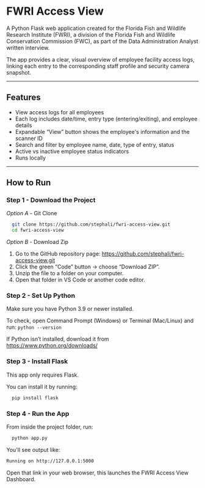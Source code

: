 # FWRI Access View

A Python Flask web application created for the Florida Fish and Wildlife Research Institute (FWRI), a division of the Florida Fish and Wildlife Conservation Commission (FWC), as part of the Data Administration Analyst written interview.  

The app provides a clear, visual overview of employee facility access logs, linking each entry to the corresponding staff profile and security camera snapshot.

---

## Features
- View access logs for all employees
- Each log includes date/time, entry type (entering/exiting), and employee details
- Expandable “View” button shows the employee's information and the scanner ID
- Search and filter by employee name, date, type of entry, status
- Active vs inactive employee status indicators
- Runs locally

---

## How to Run

### Step 1 - Download the Project
*Option A* - Git Clone
```bash
  git clone https://github.com/stephali/fwri-access-view.git
  cd fwri-access-view
```
*Option B* - Download Zip 
1. Go to the GitHub repository page: https://github.com/stephali/fwri-access-view.git
2. Click the green “Code” button → choose “Download ZIP”.
3. Unzip the file to a folder on your computer.
4. Open that folder in VS Code or another code editor.

### Step 2 - Set Up Python
Make sure you have Python 3.9 or newer installed.

To check, open Command Prompt (Windows) or Terminal (Mac/Linux) and run:
  ``python --version``
  
If Python isn’t installed, download it from https://www.python.org/downloads/   

### Step 3 -  Install Flask
This app only requires Flask.  

You can install it by running:
```bash
  pip install flask
```
### Step 4 -  Run the App
From inside the project folder, run:
```bash
  python app.py
```
You'll see output like:
```bash
Running on http://127.0.0.1:5000
```
Open that link in your web browser, this launches the FWRI Access View Dashboard.
  
